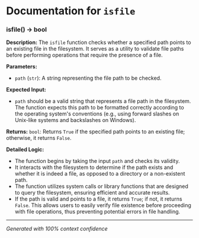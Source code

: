 # Documentation for `isfile`

### isfile() -> bool

**Description:**
The `isfile` function checks whether a specified path points to an existing file in the filesystem. It serves as a utility to validate file paths before performing operations that require the presence of a file.

**Parameters:**
- `path` (`str`): A string representing the file path to be checked.

**Expected Input:**
- `path` should be a valid string that represents a file path in the filesystem. The function expects this path to be formatted correctly according to the operating system's conventions (e.g., using forward slashes on Unix-like systems and backslashes on Windows).

**Returns:**
`bool`: Returns `True` if the specified path points to an existing file; otherwise, it returns `False`.

**Detailed Logic:**
- The function begins by taking the input `path` and checks its validity.
- It interacts with the filesystem to determine if the path exists and whether it is indeed a file, as opposed to a directory or a non-existent path.
- The function utilizes system calls or library functions that are designed to query the filesystem, ensuring efficient and accurate results.
- If the path is valid and points to a file, it returns `True`; if not, it returns `False`. This allows users to easily verify file existence before proceeding with file operations, thus preventing potential errors in file handling.

---
*Generated with 100% context confidence*
